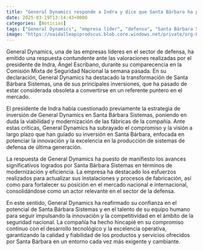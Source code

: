 ```yaml
---
title: "General Dynamics responde a Indra y dice que Santa Bárbara ha pasado de estar obsoleta a ser puntera"
date: 2025-03-19T13:14:43+0000
categories: [Noticias]
tags: ["General Dynamics", "empresa líder", "defensa", "Santa Bárbara Sistemas", "inversión", "innovación", "sistemas de defensa."]
image: "https://oaidalleapiprodscus.blob.core.windows.net/private/org-HKmKxpuNw3Y88lm4EBrIPq0n/user-ZwiCXOggLL8ZNNKE2g7rXFmV/img-BB8nRwm6nfBwZFKdF3pytKCS.png?st=2025-03-19T12%3A14%3A43Z&se=2025-03-19T14%3A14%3A43Z&sp=r&sv=2024-08-04&sr=b&rscd=inline&rsct=image/png&skoid=d505667d-d6c1-4a0a-bac7-5c84a87759f8&sktid=a48cca56-e6da-484e-a814-9c849652bcb3&skt=2025-03-19T05%3A42%3A33Z&ske=2025-03-20T05%3A42%3A33Z&sks=b&skv=2024-08-04&sig=ejyRJ1jdzKU4EexwgAy3czmzL2t31mc%2BfZwCFJC3zME%3D"
---
```


General Dynamics, una de las empresas líderes en el sector de defensa, ha emitido una respuesta contundente ante las valoraciones realizadas por el presidente de Indra, Ángel Escribano, durante su comparecencia en la Comisión Mixta de Seguridad Nacional la semana pasada. En su declaración, General Dynamics ha destacado la transformación de Santa Bárbara Sistemas, una de sus principales inversiones, que ha pasado de estar considerada obsoleta a convertirse en un referente puntero en el mercado.

El presidente de Indra había cuestionado previamente la estrategia de inversión de General Dynamics en Santa Bárbara Sistemas, poniendo en duda la viabilidad y modernización de las fábricas de la compañía. Ante estas críticas, General Dynamics ha subrayado el compromiso y la visión a largo plazo que han guiado su inversión en Santa Bárbara, enfocada en potenciar la innovación y la excelencia en la producción de sistemas de defensa de última generación.

La respuesta de General Dynamics ha puesto de manifiesto los avances significativos logrados por Santa Bárbara Sistemas en términos de modernización y eficiencia. La empresa ha destacado los esfuerzos realizados para actualizar sus instalaciones y procesos de fabricación, así como para fortalecer su posición en el mercado nacional e internacional, consolidándose como un actor relevante en el sector de la defensa.

En este sentido, General Dynamics ha reafirmado su confianza en el potencial de Santa Bárbara Sistemas y en el talento de su equipo humano para seguir impulsando la innovación y la competitividad en el ámbito de la seguridad nacional. La compañía ha hecho hincapié en su compromiso continuo con el desarrollo tecnológico y la excelencia operativa, garantizando la calidad y fiabilidad de los productos y servicios ofrecidos por Santa Bárbara en un entorno cada vez más exigente y cambiante.
    